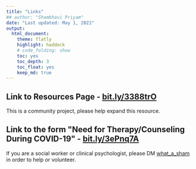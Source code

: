 ```yaml
---
title: "Links"
## author: "Shambhavi Priyam"
date: "Last updated: May 1, 2021"
output:
  html_document:
    theme: flatly
    highlight: haddock
    # code_folding: show
    toc: yes
    toc_depth: 3
    toc_float: yes
    keep_md: true
---
```




## Link to Resources Page - [bit.ly/3388trO](bit.ly/3388trO)
This is a community project, please help expand this resource. 

## Link to the form "Need for Therapy/Counseling During COVID-19" - [bit.ly/3ePnq7A](bit.ly/3ePnq7A)
If you are a social worker or clinical psychologist, please DM [what_a_sham](https://www.instagram.com/what_a_sham/) in order to help or volunteer.
